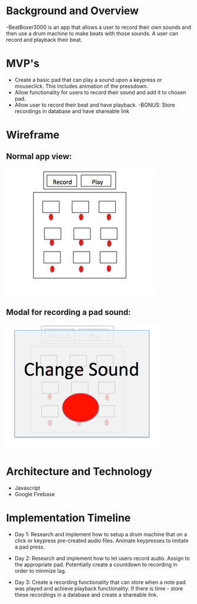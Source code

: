 # Background and Overview

-BeatBoxer3000 is an app that allows a user to record their own sounds and then use a drum machine to make beats with those sounds. A user can record and playback their beat. 

# MVP's

- Create a basic pad that can play a sound upon a keypress or mouseclick. This includes animation of the pressdown. 
- Allow functionality for users to record their sound and add it to chosen pad. 
- Allow user to record their beat and have playback. 
-BONUS: Store recordings in database and have shareable link

# Wireframe
## Normal app view:
![Wireframe](./wireframe/beatboxerwireframe.png)

## Modal for recording a pad sound:
![Wireframe Modal](./wireframe/beatboxermodal.png)

# Architecture and Technology 

- Javascript
- Google Firebase

# Implementation Timeline

- Day 1: Research and implement how to setup a drum machine that on a click or keypress pre-created audio files. Animate keypresses to imitate a pad press. 

- Day 2: Research and implement how to let users record audio. Assign to the appropriate pad. Potentially create a countdown to recording in order to minmize lag. 

- Day 3: Create a recording functionality that can store when a note pad was played and achieve playback functionality. If there is time - store these recordings in a database and create a shareable link. 
